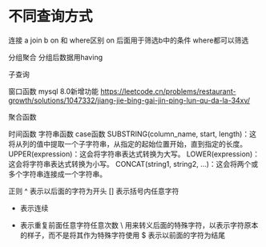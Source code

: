 




# 不同查询方式

连接
a join b
on 和 where区别
on 后面用于筛选b中的条件
where都可以筛选

分组聚合 分组后数据用having

子查询

窗口函数
mysql 8.0新增功能
https://leetcode.cn/problems/restaurant-growth/solutions/1047332/jiang-jie-bing-gai-jin-ping-lun-qu-da-la-34xv/

聚合函数

时间函数 字符串函数 case函数
SUBSTRING(column_name, start, length)：这将从列的值中提取一个子字符串，从指定的起始位置开始，直到指定的长度。
UPPER(expression)：这会将字符串表达式转换为大写。
LOWER(expression)：这会将字符串表达式转换为小写。
CONCAT(string1, string2, ...)：这会将两个或多个字符串连接成一个字符串。

正则
^ 表示以后面的字符为开头
[] 表示括号内任意字符
- 表示连续
* 表示重复前面任意字符任意次数
\ 用来转义后面的特殊字符，以表示字符原本的样子，而不是将其作为特殊字符使用
$ 表示以前面的字符为结尾















